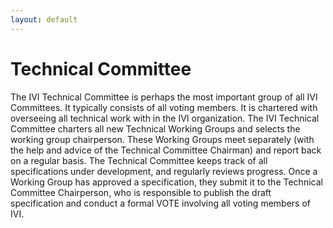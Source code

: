 ```yaml
---
layout: default
---
```

# Technical Committee

The IVI Technical Committee is perhaps the most important group of all
IVI Committees. It typically consists of all voting members. It is
chartered with overseeing all technical work with in the IVI
organization. The IVI Technical Committee charters all new Technical
Working Groups and selects the working group chairperson. These Working
Groups meet separately (with the help and advice of the Technical
Committee Chairman) and report back on a regular basis. The Technical
Committee keeps track of all specifications under development, and
regularly reviews progress. Once a Working Group has approved a
specification, they submit it to the Technical Committee Chairperson,
who is responsible to publish the draft specification and conduct a
formal VOTE involving all voting members of IVI.
